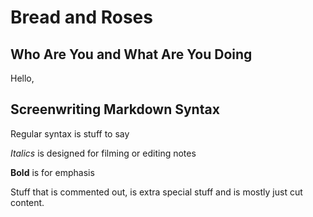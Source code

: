 # Bread and Roses

## Who Are You and What Are You Doing

Hello,
## Screenwriting Markdown Syntax

Regular syntax is stuff to say

*Italics* is designed for filming or editing notes

**Bold** is for emphasis

Stuff that is commented out, is extra special stuff and is mostly just cut content.
